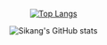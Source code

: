 <div align="center">
  
  [![Top Langs](https://github-readme-stats.vercel.app/api/top-langs/?username=sikangk&langs_count=8)](https://github.com/sikangk/github-readme-stats)

  ![Sikang's GitHub stats](https://github-readme-stats.vercel.app/api?username=sikangk&show_icons=true&theme=radical)
</div>



<!--
**sikangk/sikangk** is a ✨ _special_ ✨ repository because its `README.md` (this file) appears on your GitHub profile.

Here are some ideas to get you started:

- 🔭 I’m currently working on ...
- 🌱 I’m currently learning ...
- 👯 I’m looking to collaborate on ...
- 🤔 I’m looking for help with ...
- 💬 Ask me about ...
- 📫 How to reach me: ...
- 😄 Pronouns: ...
- ⚡ Fun fact: ...
-->
